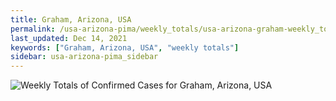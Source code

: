 ```yaml
---
title: Graham, Arizona, USA
permalink: /usa-arizona-pima/weekly_totals/usa-arizona-graham-weekly_totals.html
last_updated: Dec 14, 2021
keywords: ["Graham, Arizona, USA", "weekly totals"]
sidebar: usa-arizona-pima_sidebar
---
```


![Weekly Totals of Confirmed Cases for Graham, Arizona, USA](/covid_tracker/images/graphs/usa-arizona-graham-weekly_totals_graph.png)
